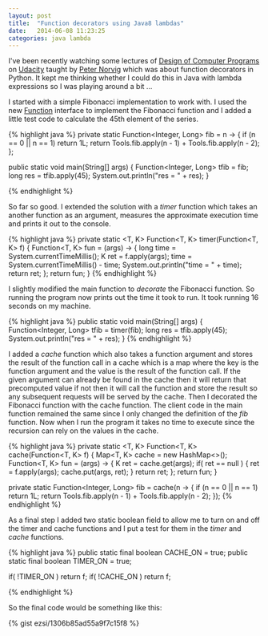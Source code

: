 ```yaml
---
layout: post
title:  "Function decorators using Java8 lambdas"
date:   2014-06-08 11:23:25
categories: java lambda
---
```


I've been recently watching some lectures of [Design of Computer Programs](https://www.udacity.com/course/cs212) on [Udacity](http://www.udacity.com) taught by [Peter Norvig](http://en.wikipedia.org/wiki/Peter_Norvig) which was about function decorators in Python. It kept me thinking whether I could do this in Java with lambda expressions so I was playing around a bit ... 

I started with a simple Fibonacci implementation to work with. I used the new [Function](http://docs.oracle.com/javase/8/docs/api/java/util/function/Function.html) interface to implement the Fibonacci function and I added a little test code to calculate the 45th element of the series. 

{% highlight java %}
private static Function<Integer, Long> fib = n -> {
    if (n == 0 || n == 1) return 1L;
    return Tools.fib.apply(n - 1) + Tools.fib.apply(n - 2);
};

public static void main(String[] args) {
    Function<Integer, Long> tfib = fib;
    long res = tfib.apply(45);
    System.out.println("res = " + res);
}

{% endhighlight %} 


So far so good. I extended the solution with a *timer* function which takes an another function as an argument, measures the approximate execution time and prints it out to the console.

{% highlight java %}
private static <T, K> Function<T, K> timer(Function<T, K> f) {
    Function<T, K> fun = (args) -> {
        long time = System.currentTimeMillis();
        K ret = f.apply(args);
        time = System.currentTimeMillis() - time;
        System.out.println("time = " + time);
        return ret;
    };
    return fun;
}
{% endhighlight %} 

I slightly modified the main function to *decorate* the Fibonacci function. So running the program now prints out the time it took to run. It took running 16 seconds on my machine. 

{% highlight java %}
public static void main(String[] args) {
    Function<Integer, Long> tfib = timer(fib);
    long res = tfib.apply(45);
    System.out.println("res = " + res);
}
{% endhighlight %} 


I added a *cache* function which also takes a function argument and stores the result of the function call in a cache which is a map where the key is the function argument and the value is the result of the function call. If the given argument can already be found in the cache then it will return that precomputed value if not then it will call the function and store the result so any subsequent requests will be served by the cache. Then I decorated the Fibonacci function with the cache function. The client code in the main function remained the same since I only changed the definition of the *fib* function. Now when I run the program it takes no time to execute since the recursion can rely on the values in the cache. 

{% highlight java %}
private static <T, K> Function<T, K> cache(Function<T, K> f) {
    Map<T, K> cache = new HashMap<>();
    Function<T, K> fun = (args) -> {
        K ret = cache.get(args);
        if( ret == null ) {
            ret = f.apply(args);
            cache.put(args, ret);
        }
        return ret;
    };
    return fun;
}

private static Function<Integer, Long> fib = cache(n -> {
    if (n == 0 || n == 1) return 1L;
    return Tools.fib.apply(n - 1) + Tools.fib.apply(n - 2);
});
{% endhighlight %} 


As a final step I added two static boolean field to allow me to turn on and off the timer and cache functions and I put a test for them in the *timer* and *cache* functions. 

{% highlight java %}
public static final boolean CACHE_ON = true;
public static final boolean TIMER_ON = true;

if( !TIMER_ON ) return f;
if( !CACHE_ON ) return f;

{% endhighlight %} 

So the final code would be something like this:

{% gist ezsi/1306b85ad55a9f7c15f8 %}

